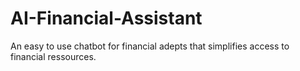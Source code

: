 # AI-Financial-Assistant
An easy to use chatbot for financial adepts that simplifies access to financial ressources.
